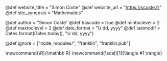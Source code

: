 <!--
Add here global page variables to use throughout your
website.
The website_* must be defined for the RSS to work
-->
@def website_title = "Simon Coste"
@def website_url   = "https://scoste.fr"
@def site_synopsis = "Mathematics"

@def author = "Simon Coste"
@def hascode = true
@def mintoclevel = 2
@def maxtoclevel = 2
@def date_format = "U dd, yyyy"
@def lastmodif = Dates.format(Dates.today(), "U dd, yyyy")

<!--
Add here files or directories that should be ignored by Franklin, otherwise
these files might be copied and, if markdown, processed by Franklin which
you might not want. Indicate directories by ending the name with a `/`.
-->
@def ignore = ["node_modules/", "franklin", "franklin.pub"]

<!--
Add here global latex commands to use throughout your
pages. It can be math commands but does not need to be.
For instance:
* \newcommand{\phrase}{This is a long phrase to copy.}
-->
\newcommand{\R}{\mathbb R}
\newcommand{\scal}[1]{\langle #1 \rangle}

